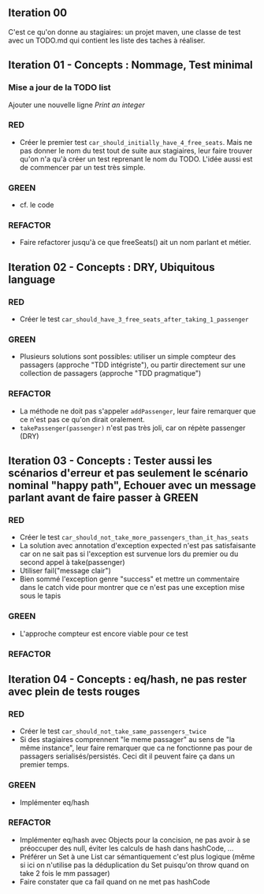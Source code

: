 ## Iteration 00 
C'est ce qu'on donne au stagiaires: un projet maven, une classe de test avec un TODO.md qui contient les liste des 
taches à réaliser.

## Iteration 01 - Concepts : Nommage, Test minimal

### Mise a jour de la TODO list
Ajouter une nouvelle ligne *Print an integer*

### RED 
* Créer le premier test `car_should_initially_have_4_free_seats`. Mais ne pas donner le nom du test tout de suite aux stagiaires, leur faire trouver qu'on n'a qu'à créer un test reprenant le nom du TODO. L'idée aussi est de commencer par un test très simple.

### GREEN 
* cf. le code

### REFACTOR
* Faire refactorer jusqu'à ce que freeSeats() ait un nom parlant et métier.

## Iteration 02 - Concepts : DRY, Ubiquitous language

### RED
* Créer le test `car_should_have_3_free_seats_after_taking_1_passenger`

### GREEN
* Plusieurs solutions sont possibles: utiliser un simple compteur des passagers (approche "TDD intégriste"), ou partir directement sur une collection de passagers (approche "TDD pragmatique")

### REFACTOR
* La méthode ne doit pas s'appeler `addPassenger`, leur faire remarquer que ce n'est pas ce qu'on dirait oralement.
* `takePassenger(passenger)` n'est pas très joli, car on répète passenger (DRY)


## Iteration 03 - Concepts : Tester aussi les scénarios d'erreur et pas seulement le scénario nominal "happy path", Echouer avec un message parlant avant de faire passer à GREEN

### RED
* Créer le test `car_should_not_take_more_passengers_than_it_has_seats`
* La solution avec annotation d'exception expected n'est pas satisfaisante car on ne sait pas si l'exception est survenue lors du premier ou du second appel à take(passenger)
* Utiliser fail("message clair")
* Bien sommé l'exception genre "success" et mettre un commentaire dans le catch vide pour montrer que ce n'est pas une exception mise sous le tapis

### GREEN
* L'approche compteur est encore viable pour ce test

### REFACTOR


## Iteration 04 - Concepts : eq/hash, ne pas rester avec plein de tests rouges

### RED
* Créer le test `car_should_not_take_same_passengers_twice`
* Si des stagiaires comprennent "le meme passager" au sens de "la même instance", leur faire remarquer que ca ne fonctionne pas pour de passagers serialisés/persistés. Ceci dit il peuvent faire ça dans un premier temps.


### GREEN
* Implémenter eq/hash

### REFACTOR
* Implémenter eq/hash avec Objects pour la concision, ne pas avoir à se préoccuper des null, éviter les calculs de hash dans hashCode, ...
* Préférer un Set à une List car sémantiquement c'est plus logique (même si ici on n'utilise pas la déduplication du Set puisqu'on throw quand on take 2 fois le mm passager)
* Faire constater que ca fail quand on ne met pas hashCode